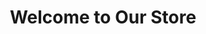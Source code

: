 ---
templateKey: index-page
title: Welcome to Our Store
heading: Discover Quality Products
subheading: Your One-Stop Shop for All Needs

sliderImages:
  - url: /img/slider1.jpg
    alt: Featured Products Showcase
  - url: /img/slider2.jpg
    alt: Special Offers
  - url: /img/slider3.jpg
    alt: New Arrivals

categories:
  - title: Spices
    image: /img/spices.jpg
    description: Premium quality spices from around the world
  - title: Dry Fruits
    image: /img/dryfruits.jpg
    description: Handpicked selection of finest dry fruits
  - title: Fruits & Vegetables
    image: /img/fruits.jpg
    description: Fresh and organic produce
  - title: Groceries
    image: /img/groceries.jpg
    description: Daily essentials and pantry items
  - title: Beverages
    image: /img/beverages.jpg
    description: Refreshing drinks and beverages
  - title: Snacks
    image: /img/snacks.jpg
    description: Delicious treats and quick bites

testimonials:
  - userName: John Smith
    voc: Great selection of products and excellent delivery service. Will definitely shop again!
  - userName: Sarah Johnson
    voc: The quality of items is consistently good. Love the easy ordering process.
  - userName: Mike Wilson
    voc: Best prices in town and amazing customer service. Highly recommended!
  - userName: Emily Brown
    voc: Fresh produce every time. The delivery is always on time.
  - userName: David Lee
    voc: Great experience shopping here. The app is very user-friendly.
---